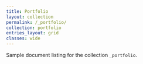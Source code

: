 ```yaml
---
title: Portfolio
layout: collection
permalink: /_portfolio/
collection: portfolio
entries_layout: grid
classes: wide
---
```


Sample document listing for the collection `_portfolio`.
